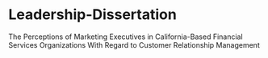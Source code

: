 # Leadership-Dissertation
The Perceptions of Marketing Executives in California-Based Financial Services Organizations With Regard to Customer Relationship Management
 
